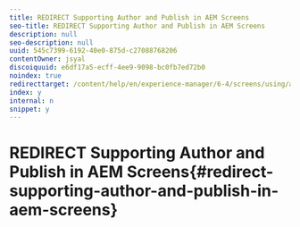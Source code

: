 ```yaml
---
title: REDIRECT Supporting Author and Publish in AEM Screens
seo-title: REDIRECT Supporting Author and Publish in AEM Screens
description: null
seo-description: null
uuid: 545c7399-6192-40e0-875d-c27088768206
contentOwner: jsyal
discoiquuid: e6df17a5-ecff-4ee9-9098-bc0fb7ed72b0
noindex: true
redirecttarget: /content/help/en/experience-manager/6-4/screens/using/author-and-publish
index: y
internal: n
snippet: y
---
```


# REDIRECT Supporting Author and Publish in AEM Screens{#redirect-supporting-author-and-publish-in-aem-screens}

